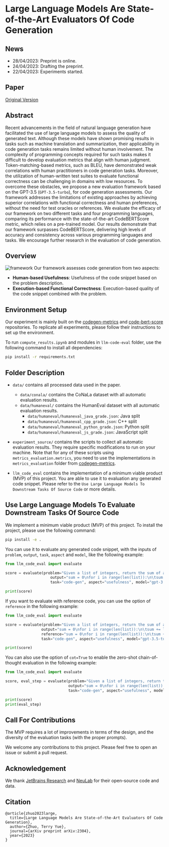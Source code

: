 # Large Language Models Are State-of-the-Art Evaluators Of Code Generation


## News


- 28/04/2023: Preprint is online.
- 24/04/2023: Drafting the preprint.
- 22/04/2023: Experiments started.


## Paper
[Original Version](assets/paper.pdf)


## Abstract


Recent advancements in the field of natural language generation have facilitated the use of large language models to assess the quality of generated text. Although these models have shown promising results in tasks such as machine translation and summarization, their applicability in code generation tasks remains limited without human involvement. The complexity of programming concepts required for such tasks makes it difficult to develop evaluation metrics that align with human judgment. Token-matching-based metrics, such as BLEU, have demonstrated weak correlations with human practitioners in code generation tasks. Moreover, the utilization of human-written test suites to evaluate functional correctness can be challenging in domains with low resources. To overcome these obstacles, we propose a new evaluation framework based on the GPT-3.5 (`GPT-3.5-turbo`), for code generation assessments. Our framework addresses the limitations of existing approaches by achieving superior correlations with functional correctness and human preferences, without the need for test oracles or references. We evaluate the efficacy of our framework on two different tasks and four programming languages, comparing its performance with the state-of-the-art CodeBERTScore metric, which relies on a pre-trained model. Our results demonstrate that our framework surpasses CodeBERTScore, delivering high levels of accuracy and consistency across various programming languages and tasks. We encourage further research in the evaluation of code generation.


## Overview


![framework](assets/framework.png)
Our framework assesses code generation from two aspects:
- **Human-based Usefulness**: Usefulness of the code snippet based on the problem description.
- **Execution-based Functional Correctness**: Execution-based quality of the code snippet combined with the problem.


## Environment Setup
Our experiment is mainly built on the [codegen-metrics](https://github.com/JetBrains-Research/codegen-metrics) and [code-bert-score](https://github.com/neulab/code-bert-score) repositories. To replicate all experiments, please follow their instructions to set up the environment.


To run `compute_results.ipynb` and modules in `llm-code-eval` folder, use the following command to install all dependencies:
```bash
pip install -r requirements.txt
```


## Folder Description
- `data/` contains all processed data used in the paper.
    - `data/conala/` contains the CoNaLa dataset with all automatic evaluation results.
    - `data/humaneval/` contains the HumanEval dataset with all automatic evaluation results.
      - `data/humaneval/humaneval_java_grade.json`: Java split
      - `data/humaneval/humaneval_cpp_grade.json`: C++ split
      - `data/humaneval/humaneval_python_grade.json`: Python split
      - `data/humaneval/humaneval_js_grade.json`: JavaScript split
 
- `experiment_source/` contains the scripts to collect all automatic evaluation results. They require specific modifications to run on your machine. Note that for any of these scripts using `metrics_evaluation.metrics`, you need to use the implementations in `metrics_evaluation` folder from [codegen-metrics](https://github.com/JetBrains-Research/codegen-metrics).


- `llm_code_eval` contains the implementation of a minimum viable product (MVP) of this project. You are able to use it to evaluation any generated code snippet. Please refer to the `Use Large Language Models To Downstream Tasks Of Source Code` or more details.


## Use Large Language Models To Evaluate Downstream Tasks Of Source Code
We implement a minimum viable product (MVP) of this project. To install the project, please use the following command:
```bash
pip install -e .
```
You can use it to evaluate any generated code snippet, with the inputs of `problem`, `output`, `task`, `aspect` and `model`, like the following example:
```python
from llm_code_eval import evaluate

score = evaluate(problem="Given a list of integers, return the sum of all the integers.", 
                    output="sum = 0\nfor i in range(len(list)):\n\tsum += list[i]\nreturn sum", 
                    task="code-gen", aspect="usefulness", model="gpt-3.5-turbo")

print(score)
```

If you want to evaluate with reference code, you can use the option of `reference` in the following example:
```python
from llm_code_eval import evaluate

score = evaluate(problem="Given a list of integers, return the sum of all the integers.", 
                output="sum = 0\nfor i in range(len(list)):\n\tsum += list[i]\nreturn sum", 
                reference="sum = 0\nfor i in range(len(list)):\n\tsum += list[i]\nreturn sum", 
                task="code-gen", aspect="usefulness", model="gpt-3.5-turbo")

print(score)
```


You can also use the option of `cot=True` to enable the zero-shot chain-of-thought evaluation in the following example:
```python
from llm_code_eval import evaluate

score, eval_step = evaluate(problem="Given a list of integers, return the sum of all the integers.", 
                            output="sum = 0\nfor i in range(len(list)):\n\tsum += list[i]\nreturn sum", 
                            task="code-gen", aspect="usefulness", model="gpt-3.5-turbo", cot=True)

print(score)
print(eval_step)
```
## Call For Contributions
The MVP requires a lot of improvements in terms of the design, and the diversity of the evaluation tasks (with the proper prompts).


We welcome any contributions to this project. Please feel free to open an issue or submit a pull request.


## Acknowledgement
We thank [JetBrains Research](https://research.jetbrains.org/) and [NeuLab](http://www.cs.cmu.edu/~neulab/) for their open-source code and data.


## Citation
```
@article{zhuo2023large,
  title={Large Language Models Are State-of-the-Art Evaluators Of Code Generation},
  author={Zhuo, Terry Yue},
  journal={arXiv preprint arXiv:2304},
  year={2023}
}
```
